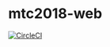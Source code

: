 # mtc2018-web

[![CircleCI](https://circleci.com/gh/mercari/mtc2018-web.svg?style=svg)](https://circleci.com/gh/mercari/mtc2018-web)
